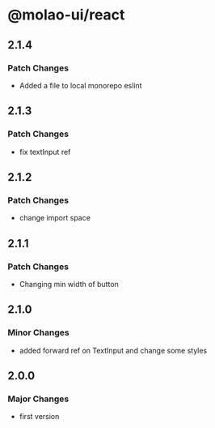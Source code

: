 # @molao-ui/react

## 2.1.4

### Patch Changes

- Added a file to local monorepo eslint

## 2.1.3

### Patch Changes

- fix textInput ref

## 2.1.2

### Patch Changes

- change import space

## 2.1.1

### Patch Changes

- Changing min width of button

## 2.1.0

### Minor Changes

- added forward ref on TextInput and change some styles

## 2.0.0

### Major Changes

- first version
